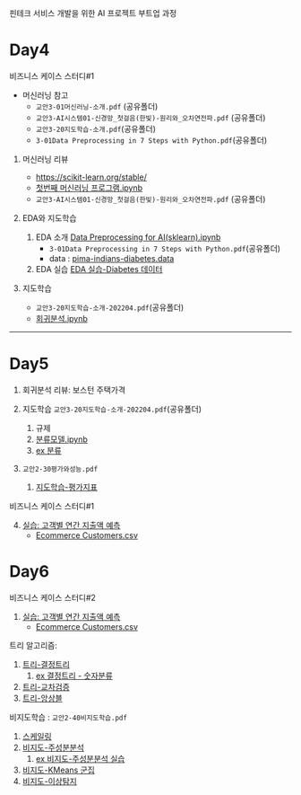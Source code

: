 핀테크 서비스 개발을 위한 AI 프로젝트 부트업 과정

# Day4

비즈니스 케이스 스터디#1

- 머신러닝 참고
   - `교안3-01머신러닝-소개.pdf` (공유폴더)
   - `교안3-AI시스템01-신경망_첫걸음(한빛)-원리와_오차연전파.pdf` (공유폴더)
   - `교안3-20지도학습-소개.pdf`(공유폴더)
   - `3-01Data Preprocessing in 7 Steps with Python.pdf`(공유폴더)

1. 머신러닝 리뷰
   - https://scikit-learn.org/stable/
   - [첫번째 머신러닝 프로그램.ipynb](notebooks/3-01첫번째머신러닝1.ipynb)
   - `교안3-AI시스템01-신경망_첫걸음(한빛)-원리와_오차연전파.pdf` (공유폴더)

2. EDA와 지도학습
   1. EDA 소개 [Data Preprocessing for AI(sklearn).ipynb](notebooks/3-02Data%20Preprocessing%20for%20AI(sklearn).ipynb)
      - `3-01Data Preprocessing in 7 Steps with Python.pdf`(공유폴더)
      - data : [pima-indians-diabetes.data](data/pima-indians-diabetes.data)
   2. EDA 실습 [EDA 실습-Diabetes 데이터](notebooks/3-02Diabetes1-EDA.ipynb)

3. 지도학습
   - `교안3-20지도학습-소개-202204.pdf`(공유폴더)
   - [회귀분석.ipynb](notebooks/3-05-회귀분석.ipynb)


---

# Day5


1. 회귀분석 리뷰: 보스턴 주택가격

2. 지도학습 `교안3-20지도학습-소개-202204.pdf`(공유폴더)
   1. 규제
   1. [분류모델.ipynb](notebooks/3-06-분류모델.ipynb)
   2. [ex 분류](notebooks/3-07지도-분류문제ex1.ipynb)

3. `교안2-30평가와성능.pdf`
   1. [지도학습-평가지표](notebooks/4-04지도학습평가.ipynb)

비즈니스 케이스 스터디#1

4. [실습: 고객별 연간 지출액 예측](notebooks/고객데이터분석-고객별연간지출액예측(회귀).ipynb)
      - [Ecommerce Customers.csv](data/Ecommerce%20Customers.csv)


# Day6

비즈니스 케이스 스터디#2

1. [실습: 고객별 연간 지출액 예측](notebooks/고객데이터분석-고객별연간지출액예측(회귀).ipynb)
      - [Ecommerce Customers.csv](data/Ecommerce%20Customers.csv)

트리 알고리즘:

1. [트리-결정트리](4-1결정트리.ipynb)
   1.  [ex 결정트리 - 숫자분류](4-1결정트리ex-Digits.ipynb)
1.  [트리-교차검증](4-2교차검증_그리드서치.ipynb)
1. [트리-앙상블](4-3앙상블.ipynb)


비지도학습 : `교안2-40비지도학습.pdf`

1. [스케일링](4-0스케일링.ipynb)
2. [비지도-주성분분석](4-01비지도-주성분분석(can).ipynb)
   1. [ex 비지도-주성분분석 실습](4-01비지도-주성분분석-교차.ipynb)
3. [비지도-KMeans 군집](5-2비지도-KMeans1.ipynb)
4. [비지도-이상탐지](5-4비지도-이상탐지.ipynb)
